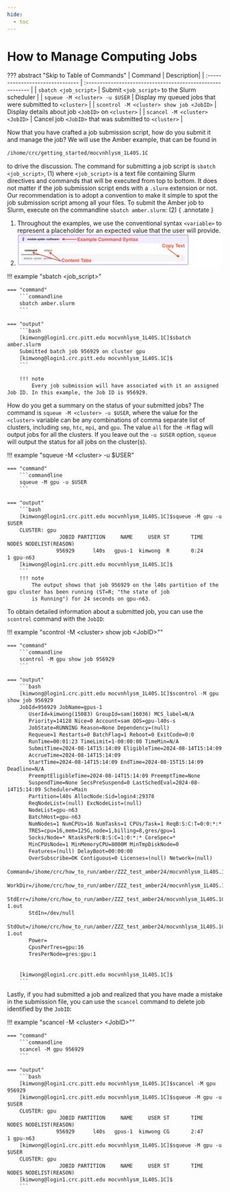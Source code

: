 ```yaml
---
hide:
  - toc
---
```


# How to Manage Computing Jobs

??? abstract "Skip to Table of Commands"
    | Command  | Description|
    | :-------------------------------            | :--------------------------------------------------------- |
    | `sbatch <job_script>`                       | Submit `<job_script>` to the Slurm scheduler               |
    | `squeue -M <cluster> -u $USER`              | Display my queued jobs that were submitted to `<cluster>`  |
    | `scontrol -M <cluster> show job <JobID>`    | Display details about job `<JobID>` on `<cluster>`         |
    | `scancel -M <cluster> <JobID>`              | Cancel job `<JobID>` that was submitted to `<cluster>`     |


Now that you have crafted a job submission script, how do you submit it and manage the job? We will use the Amber example, that can be found in

```bash
/ihome/crc/getting_started/mocvnhlysm_1L40S.1C
```

to drive the discussion. The command for submitting a job script is `sbatch <job_script>`, (1) where `<job_script>` is a text file containing
Slurm directives and commands that will be executed from top to bottom. It does not matter if the job submission script ends with a `.slurm`
extension or not. Our recommendation is to adopt a convention to make it simple to spot the job submission script among all your files. To submit
the Amber job to Slurm, execute on the commandline `sbatch amber.slurm`: (2)
{ .annotate }

1.  Throughout the examples, we use the conventional syntax `<variable>` to represent a placeholder for an expected value that the user
    will provide.
2. ![content_tabs](../../_assets/img/help-annotation/mkdocs_example_tabs.png)

!!! example "sbatch &lt;job_script>"

    === "command"
        ```commandline
        sbatch amber.slurm
        ```

    === "output"
        ```bash
        [kimwong@login1.crc.pitt.edu mocvnhlysm_1L40S.1C]$sbatch amber.slurm
        Submitted batch job 956929 on cluster gpu
        [kimwong@login1.crc.pitt.edu mocvnhlysm_1L40S.1C]$
        ```

        !!! note
            Every job submission will have associated with it an assigned Job ID. In this example, the Job ID is 956929. 

How do you get a summary on the status of your submitted jobs? The command is `squeue -M <cluster> -u $USER`, where the value for the 
`<cluster>` variable can be any combinations of comma separate list of clusters, including `smp`, `htc`, `mpi`, and `gpu`. The value `all` 
for the `-M` flag will output jobs for all the clusters. If you leave out the `-u $USER` option, `squeue` will output the status for
all jobs on the cluster(s).

!!! example "squeue -M &lt;cluster> -u $USER"

    === "command"
        ```commandline
        squeue -M gpu -u $USER
        ```

    === "output"
        ```bash
        [kimwong@login1.crc.pitt.edu mocvnhlysm_1L40S.1C]$squeue -M gpu -u $USER
        CLUSTER: gpu
                     JOBID PARTITION     NAME     USER ST       TIME  NODES NODELIST(REASON)
                    956929      l40s   gpus-1  kimwong  R       0:24      1 gpu-n63
        [kimwong@login1.crc.pitt.edu mocvnhlysm_1L40S.1C]$
        ```
        !!! note
            The output shows that job 956929 on the l40s partition of the gpu cluster has been running (ST=R; "the state of job 
            is Running") for 24 seconds on gpu-n63.

To obtain detailed information about a submitted job, you can use the `scontrol` command with the `JobID`:

!!! example "scontrol -M &lt;cluster> show job &lt;JobID>""

    === "command"
        ```commandline
        scontrol -M gpu show job 956929
        ```

    === "output"
        ```bash
        [kimwong@login1.crc.pitt.edu mocvnhlysm_1L40S.1C]$scontrol -M gpu show job 956929
        JobId=956929 JobName=gpus-1
           UserId=kimwong(15083) GroupId=sam(16036) MCS_label=N/A
           Priority=14128 Nice=0 Account=sam QOS=gpu-l40s-s
           JobState=RUNNING Reason=None Dependency=(null)
           Requeue=1 Restarts=0 BatchFlag=1 Reboot=0 ExitCode=0:0
           RunTime=00:01:23 TimeLimit=1-00:00:00 TimeMin=N/A
           SubmitTime=2024-08-14T15:14:09 EligibleTime=2024-08-14T15:14:09
           AccrueTime=2024-08-14T15:14:09
           StartTime=2024-08-14T15:14:09 EndTime=2024-08-15T15:14:09 Deadline=N/A
           PreemptEligibleTime=2024-08-14T15:14:09 PreemptTime=None
           SuspendTime=None SecsPreSuspend=0 LastSchedEval=2024-08-14T15:14:09 Scheduler=Main
           Partition=l40s AllocNode:Sid=login4:29378
           ReqNodeList=(null) ExcNodeList=(null)
           NodeList=gpu-n63
           BatchHost=gpu-n63
           NumNodes=1 NumCPUs=16 NumTasks=1 CPUs/Task=1 ReqB:S:C:T=0:0:*:*
           TRES=cpu=16,mem=125G,node=1,billing=8,gres/gpu=1
           Socks/Node=* NtasksPerN:B:S:C=1:0:*:* CoreSpec=*
           MinCPUsNode=1 MinMemoryCPU=8000M MinTmpDiskNode=0
           Features=(null) DelayBoot=00:00:00
           OverSubscribe=OK Contiguous=0 Licenses=(null) Network=(null)
           Command=/ihome/crc/how_to_run/amber/ZZZ_test_amber24/mocvnhlysm_1L40S.1C/amber.slurm
           WorkDir=/ihome/crc/how_to_run/amber/ZZZ_test_amber24/mocvnhlysm_1L40S.1C
           StdErr=/ihome/crc/how_to_run/amber/ZZZ_test_amber24/mocvnhlysm_1L40S.1C/gpus-1.out
           StdIn=/dev/null
           StdOut=/ihome/crc/how_to_run/amber/ZZZ_test_amber24/mocvnhlysm_1L40S.1C/gpus-1.out
           Power=
           CpusPerTres=gpu:16
           TresPerNode=gres:gpu:1
        
        
        [kimwong@login1.crc.pitt.edu mocvnhlysm_1L40S.1C]$
        ```

Lastly, if you had submitted a job and realized that you have made a mistake in the submission file, you can 
use the `scancel` command to delete job identified by the `JobID`:

!!! example "scancel -M &lt;cluster> &lt;JobID>""
        
    === "command"
        ```commandline
        scancel -M gpu 956929
        ```
        
    === "output"
        ```bash
        [kimwong@login1.crc.pitt.edu mocvnhlysm_1L40S.1C]$scancel -M gpu 956929
        [kimwong@login1.crc.pitt.edu mocvnhlysm_1L40S.1C]$squeue -M gpu -u $USER
        CLUSTER: gpu
                     JOBID PARTITION     NAME     USER ST       TIME  NODES NODELIST(REASON)
                    956929      l40s   gpus-1  kimwong CG       2:47      1 gpu-n63
        [kimwong@login1.crc.pitt.edu mocvnhlysm_1L40S.1C]$squeue -M gpu -u $USER
        CLUSTER: gpu
                     JOBID PARTITION     NAME     USER ST       TIME  NODES NODELIST(REASON)
        [kimwong@login1.crc.pitt.edu mocvnhlysm_1L40S.1C]$
        ```
